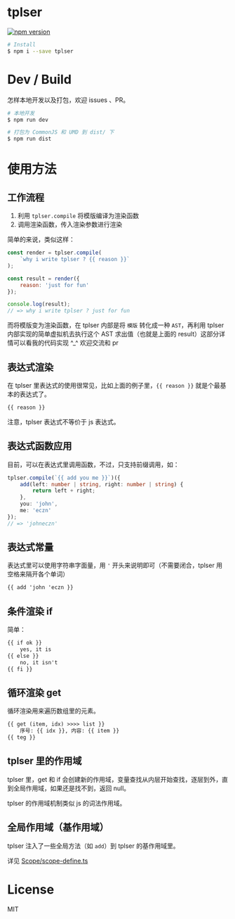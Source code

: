 
# tplser

[![npm version](https://badge.fury.io/js/tplser.svg)](//npmjs.com/package/tplser)

``` bash
# Install 
$ npm i --save tplser 
```


# Dev / Build 

怎样本地开发以及打包，欢迎 issues 、PR。 

``` bash
# 本地开发
$ npm run dev 
```

``` bash 
# 打包为 CommonJS 和 UMD 到 dist/ 下
$ npm run dist 
```


# 使用方法

## 工作流程 

1. 利用 `tplser.compile` 将模版编译为渲染函数 
2. 调用渲染函数，传入渲染参数进行渲染 

简单的来说，类似这样： 

``` js 
const render = tplser.compile(
    `why i write tplser ? {{ reason }}`
); 

const result = render({
    reason: 'just for fun'
}); 

console.log(result); 
// => why i write tplser ? just for fun
```

而将模版变为渲染函数，在 tplser 内部是将 `模版` 转化成一种 `AST`，再利用 tplser 内部实现的简单虚拟机去执行这个 AST 求出值（也就是上面的 result）这部分详情可以看我的代码实现 ^_^ 欢迎交流和 pr


## 表达式渲染 

在 tplser 里表达式的使用很常见，比如上面的例子里，`{{ reason }}` 就是个最基本的表达式了。 

``` html
{{ reason }}
```

注意，tplser 表达式不等价于 js 表达式。 


## 表达式函数应用 

目前，可以在表达式里调用函数，不过，只支持前缀调用，如： 

``` ts 
tplser.compile(`{{ add you me }}`)({
    add(left: number | string, right: number | string) {
        return left + right; 
    }, 
    you: 'john', 
    me: 'eczn'
}); 
// => 'johneczn' 
```


## 表达式常量

表达式里可以使用字符串字面量，用 `'` 开头来说明即可（不需要闭合，tplser 用空格来隔开各个单词）

``` html
{{ add 'john 'eczn }}
```


## 条件渲染 if

简单： 

``` html
{{ if ok }}
    yes, it is
{{ else }}
    no, it isn't
{{ fi }}
```


## 循环渲染 get 

循环渲染用来遍历数组里的元素。

``` html
{{ get (item, idx) >>>> list }}
    序号: {{ idx }}, 内容: {{ item }}
{{ teg }}
```


## tplser 里的作用域 

tplser 里，get 和 if 会创建新的作用域，变量查找从内层开始查找，逐层到外，直到全局作用域，如果还是找不到，返回 null。

tplser 的作用域机制类似 js 的词法作用域。 


## 全局作用域（基作用域）

tplser 注入了一些全局方法（如 `add`）到 tplser 的基作用域里。 

详见 [Scope/scope-define.ts](src/Scope/scope-define.ts)


# License 

MIT

